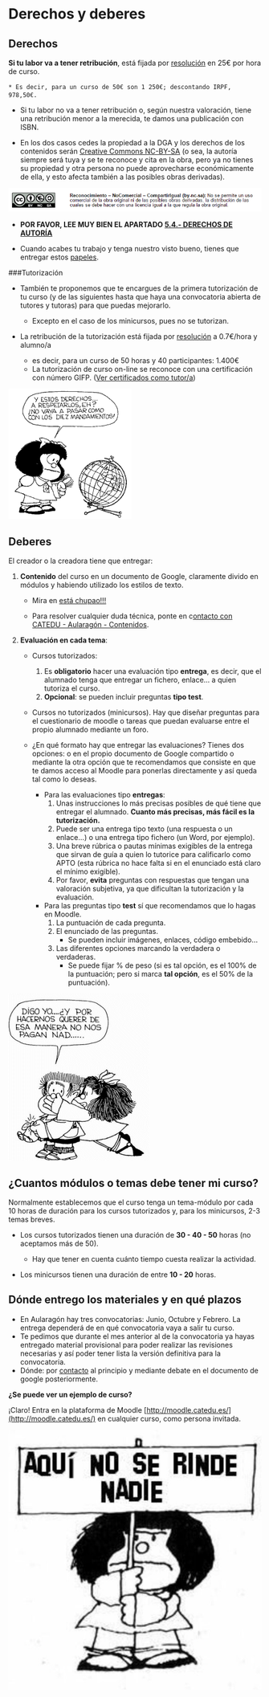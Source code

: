 
# Derechos y deberes

## Derechos

**Si tu labor va a tener retribución**, está fijada por [resolución](papeles_y_legislacin.md) en 25€ por hora de curso.

    * Es decir, para un curso de 50€ son 1 250€; descontando IRPF, 978,50€.

* Si tu labor no va a tener retribución o, según nuestra valoración, tiene una retribución menor a la merecida, te damos una publicación con ISBN.

* En los dos casos cedes la propiedad a la DGA y los derechos de los contenidos serán [Creative Commons NC-BY-SA](https://creativecommons.org/licenses/by-nc-sa/3.0/es/) (o sea, la autoría siempre será tuya y se te reconoce y cita en la obra, pero ya no tienes su propiedad y otra persona no puede aprovecharse económicamente de ella, y esto afecta también a las posibles obras derivadas).

![](img/creativecommons.png)

* **POR FAVOR, LEE MUY BIEN EL APARTADO [5.4.- DERECHOS DE AUTORÍA](/derechos_de_autor.md)**

* Cuando acabes tu trabajo y tenga nuestro visto bueno, tienes que entregar estos [papeles](papeles_y_legislacin.md).

###Tutorización

* También te proponemos que te encargues de la primera tutorización de tu curso (y de las siguientes hasta que haya una convocatoria abierta de tutores y tutoras) para que puedas mejorarlo.

    * Excepto en el caso de los minicursos, pues no se tutorizan.

* La retribución de la tutorización está fijada por [resolución](papeles_y_legislacin.md) a 0.7€/hora y alumno/a

    * es decir, para un curso de 50 horas y 40 participantes: 1.400€
    * La tutorización de curso on-line se reconoce con una certificación con número GIFP. ([Ver certificados como tutor/a](https://catedu.github.io/curso-de-tutores/8_certificados.html))

![](img/derechos-del-nincc83o-10-mafalda.gif)

## Deberes

El creador o la creadora tiene que entregar:

1. **Contenido** del curso en un documento de Google, claramente divido en módulos y habiendo utilizado los estilos de texto.
    
    * Mira en [está chupao!!!](est_chupao.html)

    * Para resolver cualquier duda técnica, ponte en c[ontacto con CATEDU - Aularagón - Contenidos](http://soporte.catedu.es/).

2. **Evaluación en cada tema**:

    * Cursos tutorizados:

        1. Es **obligatorio** hacer una evaluación tipo **entrega**, es decir, que el alumnado tenga que entregar un fichero, enlace... a quien tutoriza el curso.
        2. **Opcional**: se pueden incluir preguntas **tipo test**.
    * Cursos no tutorizados (minicursos). Hay que diseñar preguntas para el cuestionario de moodle o tareas que puedan evaluarse entre el propio alumnado mediante un foro.
    * ¿En qué formato hay que entregar las evaluaciones? Tienes dos opciones: o en el propio documento de Google compartido o mediante la otra opción que te recomendamos que consiste en que te damos acceso al Moodle para ponerlas directamente y así queda tal como lo deseas.
        * Para las evaluaciones tipo **entregas**:
            1. Unas instrucciones lo más precisas posibles de qué tiene que entregar el alumnado. **Cuanto más precisas, más fácil es la tutorización.**
            2. Puede ser una entrega tipo texto (una respuesta o un enlace...) o una entrega tipo fichero (un Word, por ejemplo).
            3. Una breve rúbrica o pautas mínimas exigibles de la entrega que sirvan de guía a quien lo tutorice para calificarlo como APTO (esta rúbrica no hace falta si en el enunciado está claro el mínimo exigible).
            4. Por favor, **evita** preguntas con respuestas que tengan una valoración subjetiva, ya que dificultan la tutorización y la evaluación.
        * Para las preguntas tipo **test** sí que recomendamos que lo hagas en Moodle.
            1. La puntuación de cada pregunta.
            2. El enunciado de las preguntas.
                * Se pueden incluir imágenes, enlaces, código embebido...
            3. Las diferentes opciones marcando la verdadera o verdaderas.
                * Se puede fijar % de peso (si es tal opción, es el 100% de la puntuación; pero si marca **tal opción**, es el 50% de la puntuación).

![](img/DERECHO_NO._6[1].gif)

## ¿Cuantos módulos o temas debe tener mi curso?

Normalmente establecemos que el curso tenga un tema-módulo por cada 10 horas de duración para los cursos tutorizados y, para los minicursos, 2-3 temas breves.

* Los cursos tutorizados tienen una duración de **30 - 40 - 50** horas (no aceptamos más de 50).

    * Hay que tener en cuenta cuánto tiempo cuesta realizar la actividad.

* Los minicursos tienen una duración de entre **10 - 20** horas.

## Dónde entrego los materiales y en qué plazos

* En Aularagón hay tres convocatorias: Junio, Octubre y Febrero. La entrega dependerá de en qué convocatoria vaya a salir tu curso.
* Te pedimos que durante el mes anterior al de la convocatoria ya hayas entregado material provisional para poder realizar las revisiones necesarias y así poder tener lista la versión definitiva para la convocatoria. 
* Dónde: por [contacto](http://soporte.catedu.es/) al principio y mediante debate en el documento de google posteriormente.

**¿Se puede ver un ejemplo de curso?**

¡Claro! Entra en la plataforma de Moodle [http://moodle.catedu.es/](http://moodle.catedu.es/) en cualquier curso, como persona invitada.

![](img/B9oXViWIIAExKFt.jpg)

